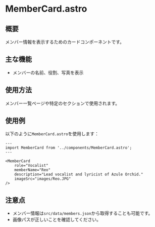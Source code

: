# MemberCard.astro

## 概要
メンバー情報を表示するためのカードコンポーネントです。

## 主な機能
- メンバーの名前、役割、写真を表示

## 使用方法
メンバー一覧ページや特定のセクションで使用されます。

## 使用例
以下のように`MemberCard.astro`を使用します：

```astro
---
import MemberCard from '../components/MemberCard.astro';
---

<MemberCard 
    role="Vocalist"
    memberName="Reo"
    description="Lead vocalist and lyricist of Azule Orchid."
    imageSrc="images/Reo.JPG"
/>
```

## 注意点
- メンバー情報は`src/data/members.json`から取得することも可能です。
- 画像パスが正しいことを確認してください。